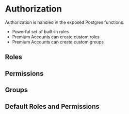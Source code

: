 # Authorization

Authorization is handled in the exposed Postgres functions.

* Powerful set of built-in roles
* Premium Accounts can create custom roles
* Premium Accounts can create custom groups

## Roles

## Permissions

## Groups

## Default Roles and Permissions